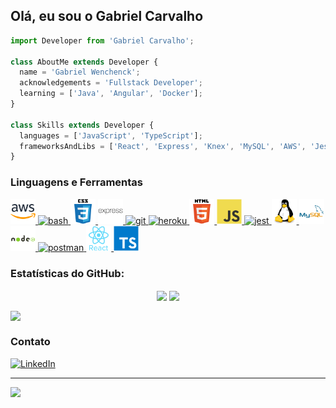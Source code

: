 
## Olá, eu sou o Gabriel Carvalho


```js
import Developer from 'Gabriel Carvalho';

class AboutMe extends Developer {
  name = 'Gabriel Wenchenck';
  acknowledgements = 'Fullstack Developer';
  learning = ['Java', 'Angular', 'Docker'];
}

class Skills extends Developer {
  languages = ['JavaScript', 'TypeScript'];
  frameworksAndLibs = ['React', 'Express', 'Knex', 'MySQL', 'AWS', 'Jest', 'Others'];
}
``` 


### Linguagens e Ferramentas
<p align="left"> <a href="https://aws.amazon.com" target="_blank" rel="noreferrer"> <img src="https://raw.githubusercontent.com/devicons/devicon/master/icons/amazonwebservices/amazonwebservices-original-wordmark.svg" alt="aws" width="40" height="40"/> </a> <a href="https://www.gnu.org/software/bash/" target="_blank" rel="noreferrer"> <img src="https://www.vectorlogo.zone/logos/gnu_bash/gnu_bash-icon.svg" alt="bash" width="40" height="40"/> </a> <a href="https://www.w3schools.com/css/" target="_blank" rel="noreferrer"> <img src="https://raw.githubusercontent.com/devicons/devicon/master/icons/css3/css3-original-wordmark.svg" alt="css3" width="40" height="40"/> </a> <a href="https://expressjs.com" target="_blank" rel="noreferrer"> <img src="https://raw.githubusercontent.com/devicons/devicon/master/icons/express/express-original-wordmark.svg" alt="express" width="40" height="40"/> </a> <a href="https://git-scm.com/" target="_blank" rel="noreferrer"> <img src="https://www.vectorlogo.zone/logos/git-scm/git-scm-icon.svg" alt="git" width="40" height="40"/> </a> <a href="https://heroku.com" target="_blank" rel="noreferrer"> <img src="https://www.vectorlogo.zone/logos/heroku/heroku-icon.svg" alt="heroku" width="40" height="40"/> </a> <a href="https://www.w3.org/html/" target="_blank" rel="noreferrer"> <img src="https://raw.githubusercontent.com/devicons/devicon/master/icons/html5/html5-original-wordmark.svg" alt="html5" width="40" height="40"/> </a> <a href="https://developer.mozilla.org/en-US/docs/Web/JavaScript" target="_blank" rel="noreferrer"> <img src="https://raw.githubusercontent.com/devicons/devicon/master/icons/javascript/javascript-original.svg" alt="javascript" width="40" height="40"/> </a> <a href="https://jestjs.io" target="_blank" rel="noreferrer"> <img src="https://www.vectorlogo.zone/logos/jestjsio/jestjsio-icon.svg" alt="jest" width="40" height="40"/> </a> <a href="https://www.linux.org/" target="_blank" rel="noreferrer"> <img src="https://raw.githubusercontent.com/devicons/devicon/master/icons/linux/linux-original.svg" alt="linux" width="40" height="40"/> </a> <a href="https://www.mysql.com/" target="_blank" rel="noreferrer"> <img src="https://raw.githubusercontent.com/devicons/devicon/master/icons/mysql/mysql-original-wordmark.svg" alt="mysql" width="40" height="40"/> </a> <a href="https://nodejs.org" target="_blank" rel="noreferrer"> <img src="https://raw.githubusercontent.com/devicons/devicon/master/icons/nodejs/nodejs-original-wordmark.svg" alt="nodejs" width="40" height="40"/> </a> <a href="https://postman.com" target="_blank" rel="noreferrer"> <img src="https://www.vectorlogo.zone/logos/getpostman/getpostman-icon.svg" alt="postman" width="40" height="40"/> </a> <a href="https://reactjs.org/" target="_blank" rel="noreferrer"> <img src="https://raw.githubusercontent.com/devicons/devicon/master/icons/react/react-original-wordmark.svg" alt="react" width="40" height="40"/> </a> <a href="https://www.typescriptlang.org/" target="_blank" rel="noreferrer"> <img src="https://raw.githubusercontent.com/devicons/devicon/master/icons/typescript/typescript-original.svg" alt="typescript" width="40" height="40"/> </a> </p>


### Estatísticas do GitHub:

<p align="center">
<img width="45%" src="https://github-readme-stats-sigma-five.vercel.app/api?username=gabrielwenchenck&theme=onedark&hide_border=false&include_all_commits=true&count_private=true" align = "center"/>
 
<img width="45%" src="https://github-readme-stats-sigma-five.vercel.app/api/top-langs/?username=gabrielwenchenck&theme=onedark&hide_border=false&include_all_commits=true&layout=compact" align = "center"/>
</p>

<img width="45%" src="https://github-readme-stats-sigma-five.vercel.app/api/top-langs/?username=gabrielwenchenck&theme=onedark&hide_border=false&include_all_commits=true&count_private=true&layout=compact" align = "center"/>




### Contato
[![LinkedIn](https://img.shields.io/badge/LinkedIn-%230077B5.svg?logo=linkedin&logoColor=white)](https://linkedin.com/in/gabrielwenchenck) 

---
[![](https://visitcount.itsvg.in/api?id=gabrielwenchenck&icon=0&color=0)](https://visitcount.itsvg.in)
